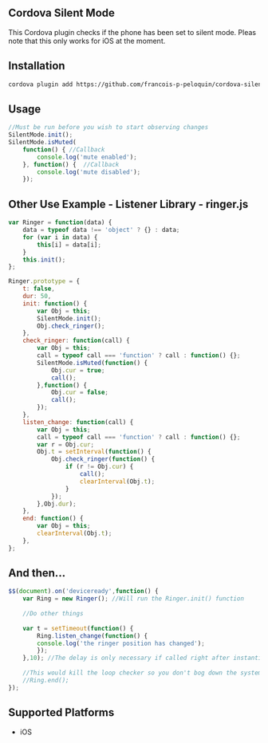 ## Cordova Silent Mode

This Cordova plugin checks if the phone has been set to silent mode. Pleas note that this only works for iOS at the moment.

## Installation

```bash
cordova plugin add https://github.com/francois-p-peloquin/cordova-silent-mode
```

## Usage

```js
//Must be run before you wish to start observing changes
SilentMode.init();
SilentMode.isMuted(
	function() { //Callback
		console.log('mute enabled'); 
	}, function() {  //Callback
		console.log('mute disabled'); 
	});
```

## Other Use Example - Listener Library - ringer.js

```js
var Ringer = function(data) {
	data = typeof data !== 'object' ? {} : data;
	for (var i in data) {
		this[i] = data[i];
	}
	this.init();
};

Ringer.prototype = {
	t: false,
	dur: 50,
	init: function() {
		var Obj = this;
		SilentMode.init();
		Obj.check_ringer();
	},
	check_ringer: function(call) {
		var Obj = this;
		call = typeof call === 'function' ? call : function() {};
		SilentMode.isMuted(function() {
			Obj.cur = true;
			call();
    	},function() {
    		Obj.cur = false;
			call();
    	});
	},
	listen_change: function(call) {
		var Obj = this;
		call = typeof call === 'function' ? call : function() {};
		var r = Obj.cur;
		Obj.t = setInterval(function() {
			Obj.check_ringer(function() {
				if (r != Obj.cur) {
					call();
					clearInterval(Obj.t);
				}
			});
		},Obj.dur);
	},
	end: function() {
		var Obj = this;
		clearInterval(Obj.t);
	},
};
```
## And then...

```js
$$(document).on('deviceready',function() {
	var Ring = new Ringer(); //Will run the Ringer.init() function
	
	//Do other things
	
	var t = setTimeout(function() {
	    Ring.listen_change(function() {
		console.log('the ringer position has changed');
	    });
	},10); //The delay is only necessary if called right after instantiating the object 
	
	//This would kill the loop checker so you don't bog down the system
	//Ring.end(); 
});
```

## Supported Platforms

- iOS
